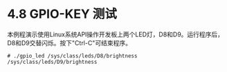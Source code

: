 # 4.8 GPIO-KEY 测试

本例程演示使用Linux系统API操作开发板上两个LED灯，D8和D9。运行程序后，D8和D9交替闪烁。按下"Ctrl-C"可结束程序。

```
# ./gpio_led /sys/class/leds/D8/brightness /sys/class/leds/D9/brightness
```

